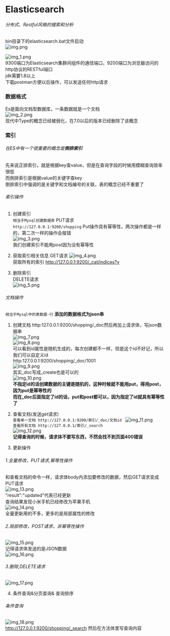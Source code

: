 # Elasticsearch
###### 分布式、Restful风格的搜索和分析  

bin目录下的elasticsearch.bat文件启动  
![img.png](img.png)     
 
![img_1.png](img_1.png)     
9300端口为Elasticsearch集群间组件的通信端口，9200端口为浏览器访问的http协议的RESTful端口  
jdk需要1.8以上    
下载postman方便以后操作，可以发送任何http请求    
### 数据格式  
Es是面向文档型数据库，一条数据就是一个文档  
![img_2.png](img_2.png)   
现代中Type的概念已经被弱化，在7.0以后的版本已经删除了该概念     
### 索引
###### 在ES中有一个很重要的概念是**倒排索引**   
先来说正排索引，就是根据key查value，但是在查询字段的时候用模糊查询效率很低    
而倒排索引是根据value的关键字查key   
倒排索引中强调的是关键字和文档编号的关联，表的概念已经不重要了  
###### 索引操作  
1. 创建索引  
``相当于Mysql创建数据库``
PUT请求  
``http://127.0.0.1:9200/shopping``
Put操作具有幂等性，两次操作都是一样的，第二次一样的操作会报错    
![img_3.png](img_3.png)    
我们创建索引不能用post因为没有幂等性   

2. 获取索引相关信息
GET请求
![img_4.png](img_4.png)  
获取所有的索引
http://127.0.0.1:9200/_cat/indices?v    
3. 删除索引  
DELETE请求   
![img_5.png](img_5.png)   

###### 文档操作  
``相当于Mysql中的表数据-行``
**添加的数据格式为json串**
1. 创建文档
http:127.0.0.1:9200/shopping/_doc然后再加上请求体，写json数据串    
![img_7.png](img_7.png)   
![img_8.png](img_8.png)  
可以看到id属性是随机生成的，每次创建都不一样，但是这个id不好记，所以我们可以自定义id  
http:127.0.0.1:9200/shopping/_doc/1001  
![img_9.png](img_9.png)  
其实_doc写成_create也是可以的  
![img_10.png](img_10.png)  
**不指定id的话创建数据的主键是随机的，这种时候就不能用put，得用post，因为put是幂等性的**  
**而在_doc后面指定了id的话，put和post都可以，因为指定了id就具有幂等性了**

2. 查看文档(发送get请求)  
``查看单一文档
http://127.0.0.1:9200/索引/_doc/文档id
``
![img_11.png](img_11.png)   
``查看所有文档
http://127.0.0.1/索引/_search ``   
![img_12.png](img_12.png)  
**记得查询的时候，请求体不要写东西，不然会找不到页面400错误**   

3. 更新操作  
###### 1.全量修改，PUT请求,幂等性操作
和查看文档的命令一样，请求体body内添加要修改的数据，然后GET请求变成PUT请求   
![img_13.png](img_13.png)    
"result":"updated"代表已经更新  
查询结果发现小米手机已经修改为苹果手机      
![img_14.png](img_14.png)   
全量更新用的不多，更多的是局部属性的修改    
###### 2.局部修改，POST请求，非幂等性操作
![img_15.png](img_15.png)  
记得请求体发送的是JSON数据  
![img_16.png](img_16.png)  

###### 3.删除,DELETE请求
![img_17.png](img_17.png)      
      
  

4. 条件查询&分页查询& 查询排序  
###### 条件查询   

![img_18.png](img_18.png)  
http://127.0.0.1:9200/shopping/_search  然后在方法体里写查询内容  












